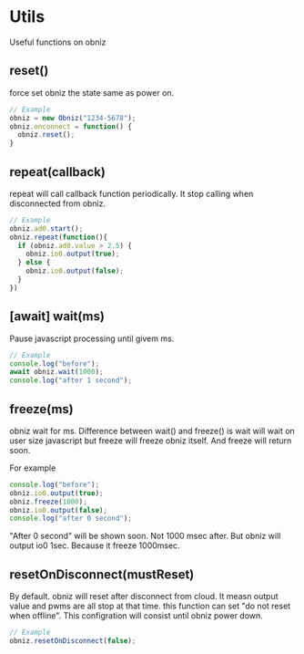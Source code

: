 # Utils
Useful functions on obniz

## reset()
force set obniz the state same as power on.

```Javascript
// Example
obniz = new Obniz("1234-5678");
obniz.onconnect = function() {
  obniz.reset();
}
```

## repeat(callback)
repeat will call callback function periodically.
It stop calling when disconnected from obniz.
```Javascript
// Example
obniz.ad0.start();
obniz.repeat(function(){
  if (obniz.ad0.value > 2.5) {
    obniz.io0.output(true);
  } else {
    obniz.io0.output(false);
  }
})
```
## [await] wait(ms)
Pause javascript processing until givem ms.
```Javascript
// Example
console.log("before");
await obniz.wait(1000);
console.log("after 1 second");
```
## freeze(ms)
obniz wait for ms.
Difference between wait() and freeze() is wait will wait on user size javascript but freeze will freeze obniz itself.
And freeze will return soon.

For example
```Javascript
console.log("before");
obniz.io0.output(true);
obniz.freeze(1000);
obniz.io0.output(false);
console.log("after 0 second");
```
"After 0 second" will be shown soon. Not 1000 msec after.
But obniz will output io0 1sec. Because it freeze 1000msec.

## resetOnDisconnect(mustReset)
By default. obniz will reset after disconnect from cloud.
It measn output value and pwms are all stop at that time.
this function can set "do not reset when offline".
This configration will consist until obniz power down.
```Javascript
// Example
obniz.resetOnDisconnect(false);
```